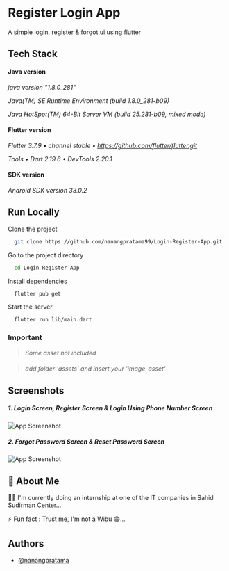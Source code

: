 
# Register Login App

A simple login, register & forgot ui using flutter 

## Tech Stack

#### Java version
_java version "1.8.0_281"_

_Java(TM) SE Runtime Environment (build 1.8.0_281-b09)_

_Java HotSpot(TM) 64-Bit Server VM (build 25.281-b09, mixed mode)_

#### Flutter version
_Flutter 3.7.9 • channel stable • https://github.com/flutter/flutter.git_

_Tools • Dart 2.19.6 • DevTools 2.20.1_

#### SDK version
_Android SDK version 33.0.2_


## Run Locally

Clone the project

```bash
  git clone https://github.com/nanangpratama99/Login-Register-App.git
```

Go to the project directory

```bash
  cd Login Register App
```

Install dependencies

```bash
  flutter pub get
```

Start the server

```bash
  flutter run lib/main.dart
```

### Important
> _Some asset not included_ 
####
> _add folder 'assets' and insert your 'image-asset'_ 
    
## Screenshots
##### 1. Login Screen, Register Screen & Login Using Phone Number Screen
####

![App Screenshot](https://github.com/nanangpratama99/Login-Register-App/assets/111034379/df2fa8ac-8a6e-4fcc-8821-85b30d6a2f90)

##### 2. Forgot Password Screen & Reset Password Screen
####

![App Screenshot](https://github.com/nanangpratama99/Login-Register-App/assets/111034379/9980b1f3-9c18-484c-b0eb-b7b7d7982a3c)


## 🚀 About Me
👩‍💻 I'm currently doing an internship at one of the IT companies in Sahid Sudirman Center...

⚡️ Fun fact : Trust me, I'm not a Wibu 😄...


## Authors

- [@nanangpratama](https://github.com/nanangpratama99)

